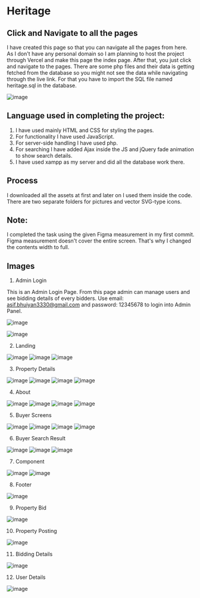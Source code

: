 # Heritage
## Click and Navigate to all the pages
I  have created this page so that you can navigate all the pages from here. As I don't have any personal domain so I am planning to host the project through Vercel and make this page the index page. After that, you just click and navigate to the pages. There are some php files and their data is getting fetched from the database so you might not see the data while navigating through the live link. For that you have to import the SQL file named heritage.sql in the database. 

![image](https://github.com/user-attachments/assets/7b186674-ac6c-4523-8b2d-ecc5553cd4b1)


## Language used in completing the project:

1. I have used mainly HTML and CSS for styling the pages. 
2. For functionality I have used JavaScript. 
3. For server-side handling I have used php. 
4. For searching I have added Ajax inside the JS and jQuery fade animation to show search details.
5. I have used xampp as my server and did all the database work there. 
## Process
I downloaded all the assets at first and later on I used them inside the code. There are two separate folders for pictures and vector SVG-type icons.

## Note:
I completed the task using the given Figma measurement in my first commit. Figma measurement doesn't cover the entire screen. That's why I changed the contents width to full. 

## Images

1. Admin Login

This is an Admin Login Page. From this page admin can manage users and see bidding details of every bidders. Use email: asif.bhuiyan3330@gmail.com and password: 12345678 to login into Admin Panel. 

![image](https://github.com/user-attachments/assets/cbf154c1-41ba-46aa-91b5-54afd9893b61)

![image](https://github.com/user-attachments/assets/2a364da6-e7b5-4239-b905-408972467be7)

2. Landing
   
![image](https://github.com/user-attachments/assets/9b38fa00-fb4f-4d58-8443-7226d9fa59ab)
![image](https://github.com/user-attachments/assets/b1268c71-6088-4527-b112-f0c64c8f0702)
![image](https://github.com/user-attachments/assets/fb3eefce-387d-4b3d-b1f3-855331914ba1)

3. Property Details

![image](https://github.com/user-attachments/assets/ecf401ea-53b7-4229-9f7f-db88d1f295c5)
![image](https://github.com/user-attachments/assets/66cc79b9-2a8c-4dbf-ae39-62ff7833b452)
![image](https://github.com/user-attachments/assets/c8f1fa99-cd9b-41ef-84e4-af7c7744af36)
![image](https://github.com/user-attachments/assets/fb3e4e7a-da68-4e18-b425-5fe333c8e8f5)

4. About

![image](https://github.com/user-attachments/assets/6fed7d39-0912-415a-90ed-449ba201d681)
![image](https://github.com/user-attachments/assets/f8387d69-4cee-4cd5-8123-2331bb68af6c)
![image](https://github.com/user-attachments/assets/dea19e0d-e390-4b3d-885a-745510d89190)
![image](https://github.com/user-attachments/assets/6cbc2d87-51cd-46eb-8ebf-0108962b3ec0)

5. Buyer Screens

![image](https://github.com/user-attachments/assets/367e62a3-8ce1-415d-8ee2-45042628dbc7)
![image](https://github.com/user-attachments/assets/2fda60b3-91aa-4a87-92d2-b84b72175b9f)
![image](https://github.com/user-attachments/assets/006d431e-3bf3-4f4e-af96-6581bf67f4ca)
![image](https://github.com/user-attachments/assets/de4bc2d5-c17a-499c-857d-76683fe08491)

6. Buyer Search Result

![image](https://github.com/user-attachments/assets/d50633ec-1c96-4bd7-99dc-e2eb33a9d3f3)
![image](https://github.com/user-attachments/assets/10db507d-e35b-42b1-a6af-b64e51fa1e4a)
![image](https://github.com/user-attachments/assets/e4c37866-d93d-4ae2-bfd1-14d80e28aa7f)

7. Component

![image](https://github.com/user-attachments/assets/aead2484-f798-4c3e-a8b2-95d735ee3a4f)
![image](https://github.com/user-attachments/assets/0173e834-c160-40b3-baf2-d9baced27153)

8. Footer

![image](https://github.com/user-attachments/assets/2ed24990-a90a-4298-a3da-bc8ffbeab7b4)

9. Property Bid

![image](https://github.com/user-attachments/assets/3784e576-1caf-4b0d-bcbf-65b1767bd51f)

10. Property Posting

![image](https://github.com/user-attachments/assets/52617624-a02c-42b5-9f07-5d2a95cb4551)

11. Bidding Details

![image](https://github.com/user-attachments/assets/9248ebf0-0d3e-40f1-85a5-4187e79275ff)

12. User Details

![image](https://github.com/user-attachments/assets/418bad13-21ac-42c4-b4a1-240486ed459e)




